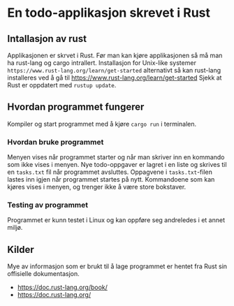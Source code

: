 # En todo-applikasjon skrevet i Rust

## Intallasjon av rust
Applikasjonen er skrvet i Rust. Før man kan kjøre applikasjonen så må man ha rust-lang og cargo intrallert.
Installasjon for Unix-like systemer `https://www.rust-lang.org/learn/get-started` alternativt så kan rust-lang installeres ved å gå til https://www.rust-lang.org/learn/get-started
Sjekk at Rust er oppdatert med `rustup update`.

## Hvordan programmet fungerer
Kompiler og start programmet med å kjøre `cargo run` i terminalen.

### Hvordan bruke programmet
Menyen vises når programmet starter og når man skriver inn en kommando som ikke vises i menyen. Nye todo-oppgaver er lagret i en liste og skrives til en `tasks.txt` fil når programmet avsluttes. Oppagvene i `tasks.txt`-filen lastes inn igjen når programmet startes på nytt. Kommandoene som kan kjøres vises i menyen, og trenger ikke å være store bokstaver. 

### Testing av programmet
Programmet er kunn testet i Linux og kan oppføre seg andreledes i et annet miljø.

## Kilder
Mye av informasjon som er brukt til å lage programmet er hentet fra Rust sin offisielle dokumentasjon.
* https://doc.rust-lang.org/book/
* https://doc.rust-lang.org/
